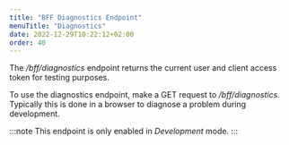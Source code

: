 ```yaml
---
title: "BFF Diagnostics Endpoint"
menuTitle: "Diagnostics"
date: 2022-12-29T10:22:12+02:00
order: 40
---
```


The */bff/diagnostics* endpoint returns the current user and client access token for testing purposes.

To use the diagnostics endpoint, make a GET request to */bff/diagnostics*. Typically this is done in a browser to diagnose a problem during development.

:::note
This endpoint is only enabled in *Development* mode.
:::
